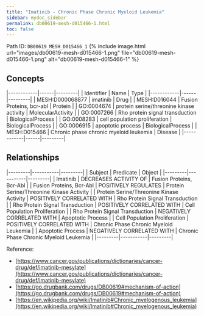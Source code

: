 ```yaml
---
title: "Imatinib - Chronic Phase Chronic Myeloid Leukemia"
sidebar: mydoc_sidebar
permalink: db00619-mesh-d015466-1.html
toc: false 
---
```



Path ID: `DB00619_MESH_D015466_1`
{% include image.html url="images/db00619-mesh-d015466-1.png" file="db00619-mesh-d015466-1.png" alt="db00619-mesh-d015466-1" %}

## Concepts

|------------|------|---------|
| Identifier | Name | Type    |
|------------|------|---------|
| MESH:D000068877 | imatinib | Drug |
| MESH:D016044 | Fusion Proteins, bcr-abl | Protein |
| GO:0004674 | protein serine/threonine kinase activity | MolecularActivity |
| GO:0007266 | Rho protein signal transduction | BiologicalProcess |
| GO:0008283 | cell population proliferation | BiologicalProcess |
| GO:0006915 | apoptotic process | BiologicalProcess |
| MESH:D015466 | Chronic phase chronic myeloid leukemia | Disease |
|------------|------|---------|

## Relationships

|---------|-----------|---------|
| Subject | Predicate | Object  |
|---------|-----------|---------|
| Imatinib | DECREASES ACTIVITY OF | Fusion Proteins, Bcr-Abl |
| Fusion Proteins, Bcr-Abl | POSITIVELY REGULATES | Protein Serine/Threonine Kinase Activity |
| Protein Serine/Threonine Kinase Activity | POSITIVELY CORRELATED WITH | Rho Protein Signal Transduction |
| Rho Protein Signal Transduction | POSITIVELY CORRELATED WITH | Cell Population Proliferation |
| Rho Protein Signal Transduction | NEGATIVELY CORRELATED WITH | Apoptotic Process |
| Cell Population Proliferation | POSITIVELY CORRELATED WITH | Chronic Phase Chronic Myeloid Leukemia |
| Apoptotic Process | NEGATIVELY CORRELATED WITH | Chronic Phase Chronic Myeloid Leukemia |
|---------|-----------|---------|

Reference: 
  - [https://www.cancer.gov/publications/dictionaries/cancer-drug/def/imatinib-mesylate](https://www.cancer.gov/publications/dictionaries/cancer-drug/def/imatinib-mesylate)
  - [https://go.drugbank.com/drugs/DB00619#mechanism-of-action](https://go.drugbank.com/drugs/DB00619#mechanism-of-action)
  - [https://en.wikipedia.org/wiki/Imatinib#Chronic_myelogenous_leukemia](https://en.wikipedia.org/wiki/Imatinib#Chronic_myelogenous_leukemia)
